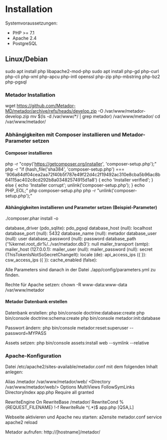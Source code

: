 # Installation
Systemvoraussetzungen:
- PHP >= 7.1
- Apache 2.4
- PostgreSQL

## Linux/Debian

sudo apt install php libapache2-mod-php
sudo apt install php-gd php-curl php-cli php-xml php-apcu php-intl openssl php-zip php-mbstring php-bz2 php-pgsql

### Metador Installation
wget https://github.com/Metador-MD/metador/archive/refs/heads/develop.zip -O /var/www/metador-develop.zip
mv $(ls -d /var/www/*/ | grep metador) /var/www/metador/
cd /var/www/metador/

### Abhängigkeiten mit Composer installieren und Metador-Parameter setzen

#### Composer installieren
php -r "copy('https://getcomposer.org/installer', 'composer-setup.php');"
php -r "if (hash_file('sha384', 'composer-setup.php') === '906a84df04cea2aa72f40b5f787e49f22d4c2f19492ac310e8cba5b96ac8b64115ac402c8cd292b8a03482574915d1a8') { echo 'Installer verified'; } else { echo 'Installer corrupt'; unlink('composer-setup.php'); } echo PHP_EOL;"
php composer-setup.php
php -r "unlink('composer-setup.php');"

#### Abhängigkeiten installieren und Parameter setzen (Beispiel-Parameter)
./composer.phar install -o

database_driver (pdo_sqlite): pdo_pgsql
database_host (null): localhost
database_port (null): 5432
database_name (null): metador
database_user (null): user
database_password (null): password
database_path ('%kernel.root_dir%/../var/metador.db3'): null
mailer_transport (smtp):
mailer_host (127.0.0.1):
mailer_user (null):
mailer_password (null):
secret (ThisTokenIsNotSoSecretChangeIt):
locale (de):
api_access_ips ({  }):
csw_access_ips ({  }):
cache_enabled (false):


Alle Parameters sind danach in der Datei ./app/config/parameters.yml zu finden.

Rechte für Apache setzen:
chown -R www-data:www-data /var/www/metador

#### Metador Datenbank erstellen

Datenbank erstellen:
php bin/console doctrine:database:create
php bin/console doctrine:schema:create
php bin/console metador:init:database

Passwort ändern:
php bin/console metador:reset:superuser --password=MYPASS

Assets setzen:
php bin/console assets:install web --symlink --relative

### Apache-Konfiguration

Datei /etc/apache2/sites-available/metador.conf mit dem folgenden Inhalt anlegen:

Alias /metador /var/www/metador/web/
<Directory /var/www/metador/web/>
Options MultiViews FollowSymLinks
DirectoryIndex app.php
Require all granted

RewriteEngine On
RewriteBase /metador/
RewriteCond %{REQUEST_FILENAME} !-f
RewriteRule ^(.*)$ app.php [QSA,L]
</Directory>

Webseite aktivieren und Apache neu starten:
a2ensite metador.conf
service apache2 reload

Metador aufrufen:
http://[hostname]/metador/


